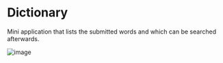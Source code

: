 # Dictionary
Mini application that lists the submitted words and which can be searched afterwards.

![image](https://user-images.githubusercontent.com/73958706/124378954-05d97880-dcbd-11eb-99a8-e801561d9506.png)
